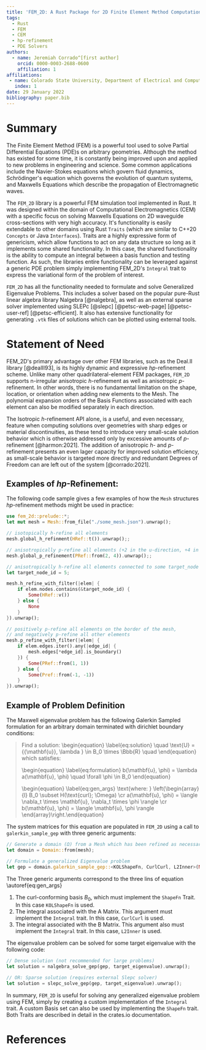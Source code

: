 ```yaml
---
title: 'FEM_2D: A Rust Package for 2D Finite Element Method Computations with Extensive Support for *hp*-refinement'
tags:
  - Rust
  - FEM
  - CEM
  - hp-refinement
  - PDE Solvers
authors:
  - name: Jeremiah Corrado^[first author]
    orcid: 0000-0003-2688-0600
    affiliation: 1
affiliations:
 - name: Colorado State University, Department of Electrical and Computer Engineering
   index: 1
date: 29 January 2022
bibliography: paper.bib
---
```


# Summary

The Finite Element Method (FEM) is a powerful tool used to solve Partial Differential Equations (PDE)s on arbitrary geometries. Although the method has existed for some time, it is constantly being improved upon and applied to new problems in engineering and science. Some common applications include the Navier-Stokes equations which govern fluid dynamics, Schrödinger's equation which governs the evolution of quantum systems, and Maxwells Equations which describe the propagation of Electromagnetic waves.

The `FEM_2D` library is a powerful FEM simulation tool implemented in Rust. It was designed within the domain of Computational Electromagnetics (CEM) with a specific focus on solving Maxwells Equations on 2D waveguide cross-sections with very high accuracy. It's functionality is easily extendable to other domains using Rust `Traits` (which are similar to C++20 `Concepts` or Java `Interfaces`). Traits are a highly expressive form of genericism, which allow functions to act on any data structure so long as it implements some shared functionality. In this case, the shared functionality is the ability to compute an integral between a basis function and testing function. As such, the libraries entire functionality can be leveraged against a generic PDE problem simply implementing FEM_2D's `Integral` trait to express the variational form of the problem of interest.

`FEM_2D` has all the functionality needed to formulate and solve Generalized Eigenvalue Problems. This includes a solver based on the popular pure-Rust linear algebra library Nalgebra [@nalgebra], as well as an external sparse solver implemented using SLEPc [@slepc] [@petsc-web-page] [@petsc-user-ref] [@petsc-efficient]. It also has extensive functionality for generating `.vtk` files of solutions which can be plotted using external tools. 

# Statement of Need
FEM_2D's primary advantage over other FEM libraries, such as the Deal.II library [@dealII93], is its highly dynamic and expressive *hp*-refinement scheme. Unlike many other quadrilateral-element FEM packages, `FEM_2D` supports n-irregular anisotropic *h*-refinement as well as anisotropic *p*-refinement. In other words, there is no fundamental limitation on the shape, location, or orientation when adding new elements to the Mesh. The polynomial expansion orders of the Basis Functions associated with each element can also be modified separately in each direction. 

The Isotropic *h*-refinement API alone, is a useful, and even necessary, feature when computing solutions over geometries with sharp edges or material discontinuities, as these tend to introduce very small-scale solution behavior which is otherwise addressed only by excessive amounts of *p*-refinement [@harmon:2021]. The addition of anisotropic *h*- and *p*-refinement presents an even lager capacity for improved solution efficiency, as small-scale behavior is targeted more directly and redundant Degrees of Freedom can are left out of the system [@corrado:2021]. 

## Examples of *hp*-Refinement:

The following code sample gives a few examples of how the `Mesh` structures *hp*-refinement methods might be used in practice:
```Rust
use fem_2d::prelude::*;
let mut mesh = Mesh::from_file("./some_mesh.json").unwrap();

// isotopically h-refine all elements
mesh.global_h_refinment(HRef::t()).unwrap();;

// anisotropically p-refine all elements (+2 in the u-direction, +4 in the v-direction)
mesh.global_p_refinement(PRef::from(2, 4)).unwrap();;

// anisotropically h-refine all elements connected to some target_node in the v-direction
let target_node_id = 5;

mesh.h_refine_with_filter(|elem| {
    if elem.nodes.contains(&target_node_id) {
        Some(HRef::v())
    } else {
        None
    }
}).unwrap();

// positively p-refine all elements on the border of the mesh,
// and negatively p-refine all other elements
mesh.p_refine_with_filter(|elem| {
    if elem.edges.iter().any(|edge_id| {
        mesh.edges[*edge_id].is_boundary()
    }) {
        Some(PRef::from(1, 1))
    } else {
        Some(Pref::from(-1, -1))
    }
}).unwrap();

```

## Example of Problem Definition

The Maxwell eigenvalue problem has the following Galerkin Sampled formulation for an arbitrary domain terminated with dirichlet boundary conditions:

>Find a solution: \begin{equation} \label{eq:solution} \quad \text{U} = \{{\mathbf{u}}, \lambda \} \in B_0 \times \Bbb{R} \quad \end{equation} which satisfies:
>
> \begin{equation} \label{eq:formulation} b(\mathbf{u}, \phi) = \lambda a(\mathbf{u}, \phi) \quad \forall \phi \in B_0 \end{equation}
>
>\begin{equation} \label{eq:gen_args} \text{where: } \left\{\begin{array}{l}
B_0 \subset H(\text{curl}; \Omega) \cr
a(\mathbf{u}, \phi) = \langle \nabla_t \times \mathbf{u}, \nabla_t \times \phi \rangle \cr
b(\mathbf{u}, \phi) = \langle \mathbf{u}, \phi \rangle
\end{array}\right.\end{equation}

The system matrices for this equation are populated in `FEM_2D` using a call to `galerkin_sample_gep` with three generic arguments:

```Rust
// Generate a domain (Ω) from a Mesh which has been refined as necessary
let domain = Domain::from(mesh);

// Formulate a generalized Eigenvalue problem
let gep = domain.galerkin_sample_gep::<KOLShapeFn, CurlCurl, L2Inner>(None);
```
The Three generic arguments correspond to the three lins of equation \autoref{eq:gen_args}
 1. The curl-conforming basis $B_0$, which must implement the `ShapeFn` Trait. In this case `KOLShapeFn` is used.
 2. The integral associated with the A Matrix. This argument must implement the `Integral` trait. In this case, `CurlCurl` is used.
 3. The integral associated with the B Matrix. This argument also must implement the `Integral` trait. In this case, `L2Inner` is used.

 The eigenvalue problem can be solved for some target eigenvalue with the following code:

 ```Rust
// Dense solution (not recommended for large problems)
let solution = nalgebra_solve_gep(gep, target_eigenvalue).unwrap();

// OR: Sparse solution (requires external Slepc solver)
let solution = slepc_solve_gep(gep, target_eigenvalue).unwrap();
 ```

In summary, `FEM_2D` is useful for solving any generalized eigenvalue problem using FEM, simply by creating a custom implementation of the `Integral` trait. A custom Basis set can also be used by implementing the `ShapeFn` trait. Both Traits are described in detail in the crates.io documentation.

# References
